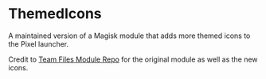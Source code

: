 # ThemedIcons
A maintained version of a Magisk module that adds more themed icons to the Pixel launcher. 

Credit to [Team Files Module Repo](https://t.me/modulesrepo) for the original module as well as the new icons.
